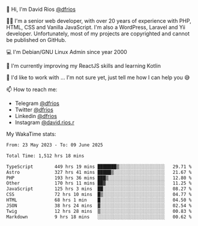 👋 Hi, I'm David Rios [@dfrios](https://github.com/dfrios)

👨‍💻 I'm a senior web developer, with over 20 years of experience with PHP, HTML, CSS and Vanilla JavaScript. I'm also a WordPress, Laravel and Yii developer. Unfortunately, most of my projects are copyrighted and cannot be published on GitHub.

💻 I'm Debian/GNU Linux Admin since year 2000

🌱 I'm currently improving my ReactJS skills and learning Kotlin

💞️ I'd like to work with ... I'm not sure yet, just tell me how I can help you 😅


📫 How to reach me:
* Telegram [@dfrios](https://t.me/dfrios)
* Twitter [@dfrios](https://twitter.com/dfrios)
* Linkedin [@dfrios](https://linkedin.com/in/dfrios)
* Instagram [@david.rios.r](https://instagram.com/david.rios.r)



My WakaTime stats:
<!--START_SECTION:waka-->

```txt
From: 23 May 2023 - To: 09 June 2025

Total Time: 1,512 hrs 18 mins

TypeScript        449 hrs 19 mins ███████▒░░░░░░░░░░░░░░░░░   29.71 %
Astro             327 hrs 41 mins █████▒░░░░░░░░░░░░░░░░░░░   21.67 %
PHP               193 hrs 36 mins ███▒░░░░░░░░░░░░░░░░░░░░░   12.80 %
Other             170 hrs 11 mins ██▓░░░░░░░░░░░░░░░░░░░░░░   11.25 %
JavaScript        125 hrs 3 mins  ██░░░░░░░░░░░░░░░░░░░░░░░   08.27 %
CSS               72 hrs 10 mins  █▒░░░░░░░░░░░░░░░░░░░░░░░   04.77 %
HTML              68 hrs 1 min    █░░░░░░░░░░░░░░░░░░░░░░░░   04.50 %
JSON              38 hrs 24 mins  ▓░░░░░░░░░░░░░░░░░░░░░░░░   02.54 %
Twig              12 hrs 28 mins  ▒░░░░░░░░░░░░░░░░░░░░░░░░   00.83 %
Markdown          9 hrs 18 mins   ░░░░░░░░░░░░░░░░░░░░░░░░░   00.62 %
```

<!--END_SECTION:waka-->
